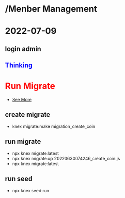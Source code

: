 # /Menber Management

# 2022-07-09

## login admin
## **<font color="blue">Thinking</font>**

# <font color="RED"> Run Migrate</font>

- <p><a href="http://knexjs.org/guide/migrations.html" title="Title"> See More</a></p>

## create migrate

- knex migrate:make migration_create_coin

## run migrate

- npx knex migrate:latest
- npx knex migrate:up 20220630074246_create_coin.js
- npx knex migrate:latest

## run seed

- npx knex seed:run



